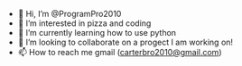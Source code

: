 - 👋 Hi, I’m @ProgramPro2010
- 👀 I’m interested in pizza and coding
- 🌱 I’m currently learning how to use python
- 💞️ I’m looking to collaborate on a progect I am working on!
- 📫 How to reach me gmail (carterbro2010@gmail.com)

<!---
ProgramPro2010/ProgramPro2010 is a ✨ special ✨ repository because its `README.md` (this file) appears on your GitHub profile.
You can click the Preview link to take a look at your changes.
--->
